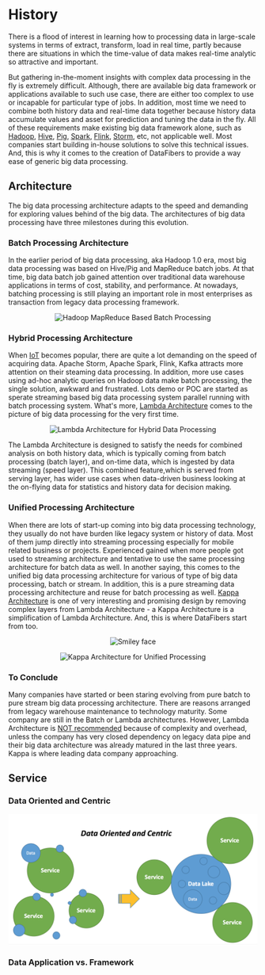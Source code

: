 # History
There is a flood of interest in learning how to processing data in large-scale systems in terms of extract, transform, load in real time, partly because there are situations in which the time-value of data makes real-time analytic so attractive and important. 

But gathering in-the-moment insights with complex data processing in the fly is extremely difficult. Although, there are available big data framework or applications available to such use case, there are either too complex to use or incapable for particular type of jobs. In addition, most time we need to combine both history data and real-time data together because history data accumulate values and asset for prediction and tuning the data in the fly. All of these requirements make existing big data framework alone, such as [Hadoop](http://hadoop.apache.org/), [Hive](http://hive.apache.org/), [Pig](http://pig.apache.org/), [Spark](http://spark.apache.org/), [Flink](https://flink.apache.org/), [Storm](https://storm.apache.org/), etc, not applicable well. Most companies start building in-house solutions to solve this technical issues. And, this is why it comes to the creation of DataFibers to provide a way ease of generic big data processing. 

## Architecture
The big data processing architecture adapts to the speed and demanding for exploring values behind of the big data. The architectures of big data processing have three milestones during this evolution. 

### Batch Processing Architecture
In the earlier period of big data processing, aka Hadoop 1.0 era, most big data processing was based on Hive/Pig and MapReduce batch jobs. At that time, big data batch job gained attention over traditional data warehouse applications in terms of cost, stability, and performance. At nowadays, batching processing is still playing an important role in most enterprises as transaction from legacy data processing framework. 

<p style="text-align: center;"><img src="https://hadoopabcd.files.wordpress.com/2015/03/hadoop1.png" alt="Hadoop MapReduce Based Batch Processing"</p>

### Hybrid Processing Architecture
When [IoT](https://en.wikipedia.org/wiki/Internet_of_things) becomes popular, there are quite a lot demanding on the speed of acquiring data. Apache Storm, Apache Spark, Flink, Kafka attracts more attention on their steaming data processing. In addition, more use cases using ad-hoc analytic queries on Hadoop data make batch processing, the single solution, awkward and frustrated. Lots demo or POC are started as sperate streaming based big data processing system parallel running with batch processing system. What's more, [Lambda Architecture](https://en.wikipedia.org/wiki/Lambda_architecture) comes to the picture of big data processing for the very first time.

<p style="text-align: center;"><img src="http://lambda-architecture.net/img/la-overview_small.png" alt="Lambda Architecture for Hybrid Data Processing"</p>

The Lambda Architecture is designed to satisfy the needs for combined analysis on both history data, which is typically coming from batch processing (batch layer), and on-time data, which is ingested by data streaming (speed layer). This combined feature,which is served from serving layer, has wider use cases when data-driven business looking at the on-flying data for statistics and history data for decision making. 

### Unified Processing Architecture
When there are lots of start-up coming into big data processing technology, they usually do not have burden like legacy system or history of data. Most of them jump directly into streaming processing especially for mobile related business or projects. Experienced gained when more people got used to streaming architecture and tentative to use the same processing architecture for batch data as well. In another saying, this comes to the unified big data processing architecture for various of type of big data processing, batch or stream. In addition, this is a pure streaming data processing architecture and reuse for batch processing as well. [Kappa Architecture](http://milinda.pathirage.org/kappa-architecture.com/) is one of very interesting and promising design by removing complex layers from Lambda Architecture - a Kappa Architecture is a simplification of Lambda Architecture. And, this is where DataFibers start from too.
<p style="text-align: center;">
<img src="https://www.ericsson.com/research-blog/wp-content/uploads/2015/11/LambdaKappa1_2.png" alt="Smiley face">
</p>
<p style="text-align: center;"><img src="https://www.ericsson.com/research-blog/wp-content/uploads/2015/11/LambdaKappa1_2.png" alt="Kappa Architecture for Unified Processing"</p>

### To Conclude
Many companies have started or been staring evolving from pure batch to pure stream big data processing architecture. There are reasons arranged from legacy warehouse maintenance to technology maturity. Some company are still in the Batch or Lambda architectures. However, Lambda Architecture is [NOT recommended](https://www.oreilly.com/ideas/questioning-the-lambda-architecture)  because of complexity and overhead, unless the company has very closed dependency on legacy data pipe and their big data architecture was already matured in the last three years. Kappa is where leading data company approaching.


## Service

### Data Oriented and Centric
![Data Oriented and Centric](data_oriented.jpg)
### Data Application vs. Framework


